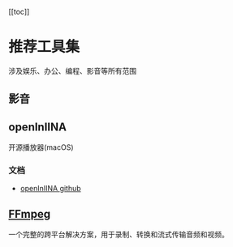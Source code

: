 [[toc]]

# 推荐工具集
涉及娱乐、办公、编程、影音等所有范围

## 影音
## openInIINA
开源播放器(macOS)
### 文档
- [openInIINA github](https://github.com/iina/iina)

## [FFmpeg](/Extension-tools/FFmpeg)
一个完整的跨平台解决方案，用于录制、转换和流式传输音频和视频。